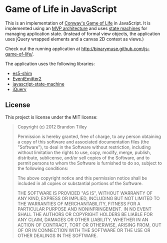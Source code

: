 Game of Life in JavaScript
==========================

This is an implementation of [Conway's Game of Life][game-of-life] in JavaScript.
It is implemented using an [MVP architecture][mvp] and uses [state machines][state-machine]
for managing application state. (Instead of formal view objects, the application uses
jQuery wrapped elements and a canvas 2D context as views.)

  [game-of-life]: http://en.wikipedia.org/wiki/Conway's_Game_of_Life
  [mvp]: http://en.wikipedia.org/wiki/Model%E2%80%93view%E2%80%93presenter
  [state-machine]: http://en.wikipedia.org/wiki/Finite-state_machine

Check out the running application at http://binarymuse.github.com/js-game-of-life/.

The application uses the following libraries:

  * [es5-shim](https://github.com/kriskowal/es5-shim)
  * [EventEmitter2](https://github.com/hij1nx/EventEmitter2)
  * [javascript-state-machine](https://github.com/jakesgordon/javascript-state-machine)
  * [jQuery](http://jquery.com/)

License
-------

This project is license under the MIT license:

> Copyright (c) 2012 Brandon Tilley
>
> Permission is hereby granted, free of charge, to any person obtaining a copy
> of this software and associated documentation files (the "Software"), to deal
> in the Software without restriction, including without limitation the rights
> to use, copy, modify, merge, publish, distribute, sublicense, and/or sell
> copies of the Software, and to permit persons to whom the Software is furnished
> to do so, subject to the following conditions:
>
> The above copyright notice and this permission notice shall be included in all
> copies or substantial portions of the Software.
>
> THE SOFTWARE IS PROVIDED "AS IS", WITHOUT WARRANTY OF ANY KIND, EXPRESS OR
> IMPLIED, INCLUDING BUT NOT LIMITED TO THE WARRANTIES OF MERCHANTABILITY, FITNESS
> FOR A PARTICULAR PURPOSE AND NONINFRINGEMENT. IN NO EVENT SHALL THE AUTHORS OR
> COPYRIGHT HOLDERS BE LIABLE FOR ANY CLAIM, DAMAGES OR OTHER LIABILITY, WHETHER
> IN AN ACTION OF CONTRACT, TORT OR OTHERWISE, ARISING FROM, OUT OF OR IN
> CONNECTION WITH THE SOFTWARE OR THE USE OR OTHER DEALINGS IN THE SOFTWARE.
